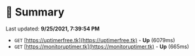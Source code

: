 # 📖 Summary
Last updated: **9/25/2021, 7:39:54 PM**

- `GET` [https://uptimerfree.tk](https://uptimerfree.tk) - **Up** (6079ms)
- `GET` [https://monitoruptimer.tk](https://monitoruptimer.tk) - **Up** (665ms)
